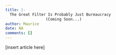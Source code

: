 ```yaml
---
title: |-
  The Great Filter Is Probably Just Bureaucracy
                  (Coming Soon...)
author: Maurice
date: NA
comments: []
---
```


[insert article here]